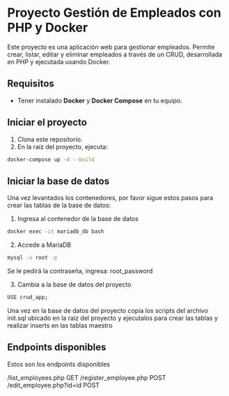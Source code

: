 # Proyecto Gestión de Empleados con PHP y Docker

Este proyecto es una aplicación web para gestionar empleados. Permite crear, listar, editar y eliminar empleados a través de un CRUD, desarrollada en PHP y ejecutada usando Docker.

## Requisitos

- Tener instalado **Docker** y **Docker Compose** en tu equipo.

## Iniciar el proyecto

1. Clona este repositorio.
2. En la raíz del proyecto, ejecuta:

```bash
docker-compose up -d --build
```

## Iniciar la base de datos
Una vez levantados los contenedores, por favor sigue estos pasos para crear las tablas de la base de datos:

1. Ingresa al contenedor de la base de datos
```bash
docker exec -it mariadb_db bash
```

2. Accede a MariaDB
```bash
mysql -u root -p
```
Se le pedirá la contraseña, ingresa: root_password

3. Cambia a la base de datos del proyecto
```bash
USE crud_app;
```

Una vez en la base de datos del proyecto copia los scripts del archivo init.sql ubicado en la raiz del proyecto y ejecutalos para crear las tablas y realizar inserts en las tablas maestro

## Endpoints disponibles
Estos son los endpoints disponibles

/list_employees.php GET
/register_employee.php POST
/edit_employee.php?id=id POST
